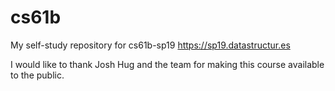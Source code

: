 # cs61b

My self-study repository for cs61b-sp19
https://sp19.datastructur.es

I would like to thank Josh Hug and the team for making this course available to the public. 
